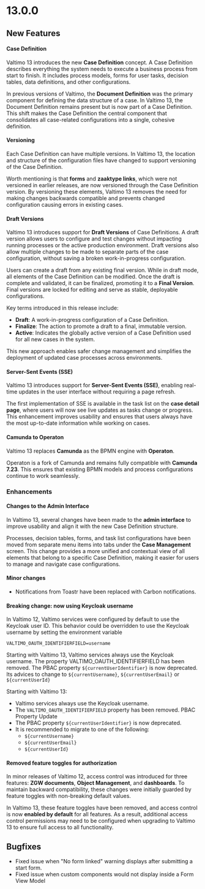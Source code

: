 # 13.0.0

## New Features

#### Case Definition

Valtimo 13 introduces the new **Case Definition** concept. A Case Definition describes everything the system needs to execute a business process from start to finish. It includes process models, forms for user tasks, decision tables, data definitions, and other configurations.

In previous versions of Valtimo, the **Document Definition** was the primary component for defining the data structure of a case. In Valtimo 13, the Document Definition remains present but is now part of a Case Definition. This shift makes the Case Definition the central component that consolidates all case-related configurations into a single, cohesive definition.

#### Versioning

Each Case Definition can have multiple versions. In Valtimo 13, the location and structure of the configuration files have changed to support versioning of the Case Definition.&#x20;

Worth mentioning is that **forms** and **zaaktype links**, which were not versioned in earlier releases, are now versioned through the Case Definition version. By versioning these elements, Valtimo 13 removes the need for making changes backwards compatible and prevents changed configuration causing errors in existing cases.

#### Draft Versions

Valtimo 13 introduces support for **Draft Versions** of Case Definitions. A draft version allows users to configure and test changes without impacting running processes or the active production environment. Draft versions also allow multiple changes to be made to separate parts of the case configuration, without saving a broken work-in-progress configuration.

Users can create a draft from any existing final version. While in draft mode, all elements of the Case Definition can be modified. Once the draft is complete and validated, it can be finalized, promoting it to a **Final Version**. Final versions are locked for editing and serve as stable, deployable configurations.

Key terms introduced in this release include:

* **Draft**: A work-in-progress configuration of a Case Definition.
* **Finalize**: The action to promote a draft to a final, immutable version.
* **Active**: Indicates the globally active version of a Case Definition used for all new cases in the system.

This new approach enables safer change management and simplifies the deployment of updated case processes across environments.

#### Server-Sent Events (SSE)

Valtimo 13 introduces support for **Server-Sent Events (SSE)**, enabling real-time updates in the user interface without requiring a page refresh.

The first implementation of SSE is available in the task list on the **case detail page**, where users will now see live updates as tasks change or progress. This enhancement improves usability and ensures that users always have the most up-to-date information while working on cases.

#### Camunda to Operaton

Valtimo 13 replaces **Camunda** as the BPMN engine with **Operaton**.

Operaton is a fork of Camunda and remains fully compatible with **Camunda 7.23**. This ensures that existing BPMN models and process configurations continue to work seamlessly.&#x20;

### Enhancements

#### Changes to the Admin Interface

In Valtimo 13, several changes have been made to the **admin interface** to improve usability and align it with the new Case Definition structure.

Processes, decision tables, forms, and task list configurations have been moved from separate menu items into tabs under the **Case Management** screen. This change provides a more unified and contextual view of all elements that belong to a specific Case Definition, making it easier for users to manage and navigate case configurations.

#### Minor changes

- Notifications from Toastr have been replaced with Carbon notifications.

#### Breaking change: now using Keycloak username

In Valtimo 12, Valtimo services were configured by default to use the Keycloak user ID.
This behavior could be overridden to use the Keycloak username by setting the environment variable
```shell
VALTIMO_OAUTH_IDENTIFIERFIELD=username  
```

Starting with Valtimo 13, Valtimo services always use the Keycloak username.
The property VALTIMO_OAUTH_IDENTIFIERFIELD has been removed.
The PBAC property `${currentUserIdentifier}` is now deprecated. Its advices to change to `${currentUsername}`, `${currentUserEmail}` or `${currentUserId}`

Starting with Valtimo 13:
- Valtimo services always use the Keycloak username.
- The `VALTIMO_OAUTH_IDENTIFIERFIELD` property has been removed.
PBAC Property Update
- The PBAC property `${currentUserIdentifier}` is now deprecated.
- It is recommended to migrate to one of the following:
  - `${currentUsername}`
  - `${currentUserEmail}`
  - `${currentUserId}`

#### Removed feature toggles for authorization

In minor releases of Valtimo 12, access control was introduced for three features: **ZGW documents**, **Object Management**, and **dashboards**. To maintain backward compatibility, these changes were initially guarded by feature toggles with non-breaking default values.

In Valtimo 13, these feature toggles have been removed, and access control is now **enabled by default** for all features. As a result, additional access control permissions may need to be configured when upgrading to Valtimo 13 to ensure full access to all functionality.

## Bugfixes

*  Fixed issue when "No form linked" warning displays after submitting a start form.
*  Fixed issue when custom components would not display inside a Form View Model

